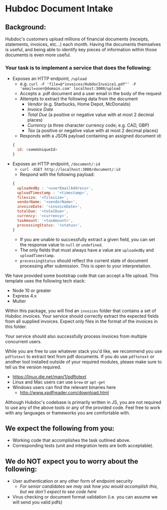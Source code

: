 # Hubdoc Document Intake

## Background:

Hubdoc's customers upload millions of financial documents (receipts,
statements, invoices, etc...) each month. Having the documents themselves is
useful, and being able to identify key pieces of information within those
documents is even more useful.

### Your task is to implement a service that does the following:

* Exposes an HTTP endpoint, `/upload`
  * e.g. `curl -F 'file=@"invoices/HubdocInvoice1.pdf"' -F
    'email=user@domain.com' localhost:3000/upload`
  * Accepts a .pdf document and a user email in the body of the request
  * Attempts to extract the following data from the document
    * *Vendor* (e.g. Starbucks, Home Depot, McDonalds)
    * *Invoice Date* 
    * *Total Due* (a positive or negative value with at most 2 decimal
      places)
    * *Currency* (a three character currency code; e.g. CAD, GBP)
    * *Tax* (a positive or negative value with at most 2 decimal places)
  * Responds with a JSON payload containing an assigned document id:
  ```javascript
  { 
    id: <someUniqueId>
  }
  ```
* Exposes an HTTP endpoint, `/document/:id` 
  * `curl -XGET http://localhost:3000/document/:id` 
  * Respond with the following payload: 
  ```javascript 
  { 
    uploadedBy : '<userEmailAddress>',
    uploadTimestamp : '<timestamp>',
    filesize: '<filesize>',
    vendorName: '<vendorName>',
    invoiceDate: '<invoiceDate>',
    totalDue: '<totalDue>',
    currency: '<currency>',
    taxAmount: '<taxAmount>',
    processingStatus: '<status>',
  }
  ```
    * If you are unable to successfully extract a given field, you can set the
      response value to `null` or `undefined`.
    * The only fields that must always have a value are `uploadedBy` and
      `uploadTimestamp`.
    * `processingStatus` should reflect the current state of document
      processing after submission. This is open to your interpretation.

We have provided some bootstrap code that can accept a file upload. This
template uses the following tech stack:

* Node 10 or greater
* Express 4.x
* Multer

Within this package, you will find an `invoices` folder that contains a set of
Hubdoc invoices. Your service should correctly extract the expected fields from
all supplied invoices. Expect only files in the format of the invoices in this
folder.

Your service should also successfully process invoices from multiple concurrent
users.

While you are free to use whatever stack you'd like, we recommend you use
`pdftotext` to extract text from pdf documents.  If you do use `pdftotext` or
another tool installed outside of your required modules, please make sure to
tell us the version required.

* https://linux.die.net/man/1/pdftotext
* Linux and Mac users can use `brew` or `apt-get`
* Windows users can find the relevant binaries here
  * http://www.xpdfreader.com/download.html

Although Hubdoc's codebase is primarily written in JS, you are not required to
use any of the above tools or any of the provided code. Feel free to work with
any languages or frameworks you are comfortable with. 

## We expect the following from you:

* Working code that accomplishes the task outlined above.
* Corresponding tests (unit and integration tests are both acceptable).

## We do NOT expect you to worry about the following:

* User authentication or any other form of endpoint security
  * *For senior candidates we may ask how you would accomplish this, but we
    don't expect to see code here*
* Virus checking or document format validation (i.e. you can assume we will
  send you valid pdfs)

